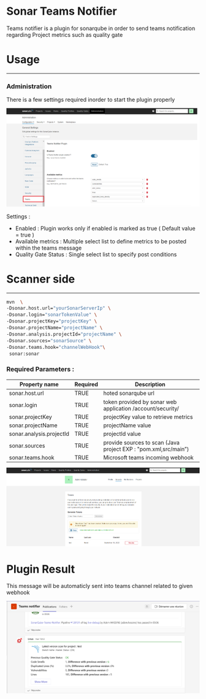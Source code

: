 # Sonar Teams Notifier

Teams notifier is a plugin for sonarqube in order to send teams notification regarding Project metrics such as quality gate

# Usage

---

### Administration

There is a few settings required inorder to start the plugin properly 

![Teams.png](assets/teams-notifier-administration.png)

Settings :

- Enabled : Plugin works only if enabled is marked as true ( Default value = true )
- Available metrics : Multiple select list to define metrics to be posted within the teams message
- Quality Gate Status : Single select list to specify post conditions

 

# Scanner side

---

```bash
mvn  \
-Dsonar.host.url="yourSonarServerIp" \
-Dsonar.login="sonarTokenValue" \
-Dsonar.projectKey="projectKey" \
-Dsonar.projectName="projectName" \
-Dsonar.analysis.projectId="projectName" \
-Dsonar.sources="sonarSource" \
-Dsonar.teams.hook="channelWebHook"\
 sonar:sonar

```

### Required Parameters :

|                Property name |          Required |                          Description |
| --- | --- | --- |
|                   sonar.host.url |             TRUE | hoted sonarqube url  |
|                      sonar.login |             TRUE | token provided by sonar web application /account/security/ |
|                 sonar.projectKey |             TRUE |  projectKey value to retrieve metrics |
|                sonar.projectName |             TRUE |  projectName value |
|             sonar.analysis.projectId |             TRUE | projectId value |
|                 sonar.sources |             TRUE |  provide sources to scan (Java project EXP : "pom.xml,src/main”) |
|               sonar.teams.hook |             TRUE | Microsoft teams incoming webhook |

![Untitled](assets/token-generate.png)

              

# Plugin Result

This message will be automaticly sent into teams channel related to given webhook 

![Untitled](assets/plugin-result.PNG)